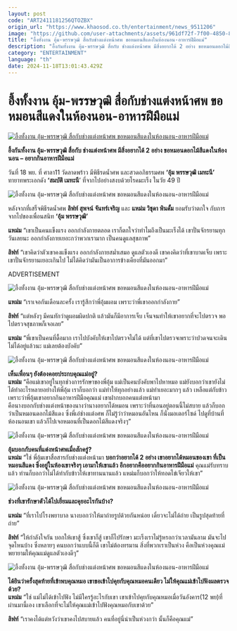 ```yaml
---
layout: post
code: "ART2411181256QTOZBX"
origin_url: "https://www.khaosod.co.th/entertainment/news_9511206"
image: "https://github.com/user-attachments/assets/961df72f-7f00-4850-834d-5341a45d3fa4"
title: "อึ้งทั้งงาน อุ้ม-พรรษวุฒิ สื่อกับช่างแต่งหน้าศพ ขอหมอนสีแดงในห้องนอน-อาหารฝีมือแม่"
description: "อึ้งกันทั้งงาน อุ้ม-พรรษวุฒิ สื่อกับ ช่างแต่งหน้าศพ มีสิ่งอยากได้ 2 อย่าง ขอหมอนดอกไม้สีแดงในห้องนอน - อยากกินอาหารฝีมือแม่"
category: "ENTERTAINMENT"
language: "th"
date: 2024-11-18T13:01:43.429Z
---
```


# อึ้งทั้งงาน อุ้ม-พรรษวุฒิ สื่อกับช่างแต่งหน้าศพ ขอหมอนสีแดงในห้องนอน-อาหารฝีมือแม่

[![อึ้งทั้งงาน อุ้ม-พรรษวุฒิ สื่อกับช่างแต่งหน้าศพ ขอหมอนสีแดงในห้องนอน-อาหารฝีมือแม่](https://www.khaosod.co.th/wpapp/uploads/2024/11/mam_life_181167-1-1.jpg "อึ้งทั้งงาน อุ้ม-พรรษวุฒิ สื่อกับช่างแต่งหน้าศพ ขอหมอนสีแดงในห้องนอน-อาหารฝีมือแม่")](https://www.khaosod.co.th/wpapp/uploads/2024/11/mam_life_181167-1-1.jpg)

**อึ้งกันทั้งงาน อุ้ม-พรรษวุฒิ สื่อกับ ช่างแต่งหน้าศพ มีสิ่งอยากได้ 2 อย่าง ขอหมอนดอกไม้สีแดงในห้องนอน – อยากกินอาหารฝีมือแม่**

วันที่ 18 พย. ที่ ศาลา11 วัดลาดพร้าว มีพิธีรดน้ำศพ และสวดอภิธรรมศพ **‘อุ้ม พรรษวุฒิ เมทะนี’** ทายาทพระเอกดัง **‘สมบัติ เมทะนี**’ ที่จากไปอย่างสงบด้วยโรคมะเร็ง ในวัย 49 ปี

![อึ้งทั้งงาน อุ้ม-พรรษวุฒิ สื่อกับช่างแต่งหน้าศพ ขอหมอนสีแดงในห้องนอน-อาหารฝีมือแม่](https://www.khaosod.co.th/wpapp/uploads/2024/11/mam_life_181167-6.jpg)

หลังจากที่เสร็จพิธีรดน้ำศพ **ลิฟท์ สุพจน์ จันทร์เจริญ** และ **แหม่ม วิชุดา พินดั้ม** ยอมรับว่าตกใจ กับการจากไปของเพื่อนสนิท **‘อุ้ม พรรษวุฒิ’**

**แหม่ม** “เขาเป็นคนแข็งแรง ออกกำลังกายตลอด เราก็ตกใจว่าทำไมถึงเป็นมะเร็งได้ เขาปั่นจักรยานทุกวันเลยนะ ออกกำลังกายเยอะกว่าพวกเรามาก เป็นคนดูแลสุขภาพ”

**ลิฟท์** “เขาคิดว่าตัวเขาคงแข็งแรง ออกกำลังกายสม่ำเสมอ ดูแลตัวเองดี เขาคงคิดว่าที่เขาบาดเจ็บ เพราะเขาปั่นจักรยานเยอะเกินไป ไม่ได้คิดว่ามันเป็นอาการข้างเคียงที่มันออกมา”

ADVERTISEMENT

![อึ้งทั้งงาน อุ้ม-พรรษวุฒิ สื่อกับช่างแต่งหน้าศพ ขอหมอนสีแดงในห้องนอน-อาหารฝีมือแม่](https://www.khaosod.co.th/wpapp/uploads/2024/11/mam_life_181167-7.jpg)

**แหม่ม** “เราเจอกันเดือนละครั้ง เรารู้สึกว่าพี่อุ้มผอม เพราะว่าพี่เขาออกกำลังกาย”

**ลิฟท์** “แต่หลังๆ มีคนทักว่าดูผอมผิดปกติ แล้วมันก็มีอาการเจ็บ เจ็นจนทำให้เขาอยากที่จะไปตรวจ พอไปตรวจสุขภาพก็เจอเลย”

**แหม่ม** “พี่เขาเป็นคนที่ดื้อมาก เราไปบังคับให้เขาไปตรวจไม่ได้ แต่ที่เขาไปตรวจเพราะว่าปวดจนจะเดินไม่ได้อยู่แล้วนะ แม่เลยต้องบังคับ”

![อึ้งทั้งงาน อุ้ม-พรรษวุฒิ สื่อกับช่างแต่งหน้าศพ ขอหมอนสีแดงในห้องนอน-อาหารฝีมือแม่](https://www.khaosod.co.th/wpapp/uploads/2024/11/mam_life_181167-3.jpg)

**เห็นเพื่อนๆ ยังต้องคอยประกบคุณแม่อยู่?**  
**แหม่ม** “คือแม่เขาอยู่ในทุกช่วงการรักษาของพี่อุ้ม แม่เป็นคนบังคับพาไปหาหมอ แม่ยังบอกว่าเขายังไม่ได้ทำอะไรหลายอย่างให้พี่อุ้ม เราก็บอกว่า แม่ทำให้ทุกอย่างแล้ว แม่ทำเยอะมากๆ แล้ว เหลือแต่กับข้าว เพราะว่าพี่อุ้มเขาอยากกินอาหารฝีมือคุณแม่ เขาฝากบอกคนแต่งหน้ามา  
คือนางบอกกับช่างแต่งหน้าของนางว่านางอยากได้หมอน เพราะว่าที่นอนอยู่ตอนนี้ไม่สบาย แล้วก็บอกว่าเป็นหมอนดอกไม้สีแดง ซึ่งพี่เอ๋ช่างแต่งศพ ก็ไม่รู้ว่าว่าหมอนอันไหน ก็นั่งมอเตอร์ไซด์ ไปดูที่บ้านที่ห้องนอนเขา แล้วก็ไปเจอหมอนที่เป็นดอกไม้สีแดงจริงๆ”

![อึ้งทั้งงาน อุ้ม-พรรษวุฒิ สื่อกับช่างแต่งหน้าศพ ขอหมอนสีแดงในห้องนอน-อาหารฝีมือแม่](https://www.khaosod.co.th/wpapp/uploads/2024/11/mam_life_181167-5.jpg)

**อุ้มบอกกับคนที่แต่งหน้าศพเมื่อสักครู่?**  
**แหม่ม** “ใช่ พี่อุ้มเขาสื่อสารกับช่างแต่งหน้ามา **บอกว่าอยากได้ 2 อย่าง เขาอยากได้หมอนของเขา ที่เป็นหมอนสีแดง ซึ่งอยู่ในห้องเขาจริงๆ เอามาให้เขาแล้ว อีกอยากคืออยากกินอาหารฝีมือแม่** คุณแม่รับทราบแล้ว ท่านก็บอกว่าไม่ได้ทำกับข้าวให้เขาทานนานแล้ว แหม่มก็บอกว่าให้ทอดไข่เจียวให้เขา”

![อึ้งทั้งงาน อุ้ม-พรรษวุฒิ สื่อกับช่างแต่งหน้าศพ ขอหมอนสีแดงในห้องนอน-อาหารฝีมือแม่](https://www.khaosod.co.th/wpapp/uploads/2024/11/mam_life_181167-10.jpg)

**ช่วงที่เขารักษาตัวได้ไปเยี่ยมและคุยอะไรกันบ้าง?**

**แหม่ม** “ที่เราไปโรงพยาบาล นางบอกว่าให้มาถ่ายรูปด้วยกันหน่อย เดี๋ยวจะไม่ได้ถ่าย เป็นรูปสุดท้ายที่ถ่าย”

**ลิฟท์** “ให้กำลังใจกัน บอกให้เขาสู้ ซึ่งเขาก็สู้ เขาก็ไปรักษา มะเร็งเราไม่รู้หรอกว่าเวลามันลาม มันจะไปจุดไหนบ้าง ซึ่งหลายๆ คนบอกว่าแบบนี้ก็ดี เขาไม่ต้องทรมาน สิ่งที่พวกเราเป็นห่วง คือเป็นห่วงคุณแม่ พยายามให้คุณแม่ดูแลตัวเองดีๆ”

![อึ้งทั้งงาน อุ้ม-พรรษวุฒิ สื่อกับช่างแต่งหน้าศพ ขอหมอนสีแดงในห้องนอน-อาหารฝีมือแม่](https://www.khaosod.co.th/wpapp/uploads/2024/11/mam_life_181167-4.jpg)

**ได้ยินว่าครั้งสุดท้ายที่เข้าพบคุณหมอ เขาขอเข้าไปคุยกับคุณหมอคนเดียว ไม่ให้คุณแม่เข้าไปฟังผลตรวจด้วย?**  
**แหม่ม** “ใช่ แม่ไม่ได้เข้าไปฟัง ไม่มีใครรู้อะไรกับเขา เขาเข้าไปคุยกับคุณหมอเมื่อวันอังคาร(12 พย)ที่ผ่านมานี้เอง เขาเลือกที่จะไม่ให้คุณแม่เข้าไปฟังคุณหมอกับเขาด้วย”

**ลิฟท์** “เราคงได้แต่หวังว่าเขาคงไปสบายแล้ว คนที่อยู่นี่น่าเป็นห่วงกว่า นั้นก็คือคุณแม่”